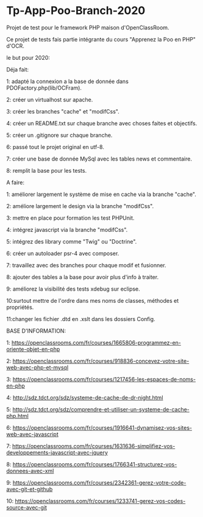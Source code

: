 # Tp-App-Poo-Branch-2020

Projet de test pour le framework PHP maison d'OpenClassRoom.

Ce projet de tests fais partie intégrante du cours "Apprenez la Poo en PHP" d'OCR.

le but pour 2020:

Déja fait:



1: adapté la connexion a la base de donnée dans PDOFactory.php(lib/OCFram).

2: créer un virtualhost sur apache.

3: créer les branches "cache" et "modifCss".

4: créer un README.txt sur chaque branche avec choses faites et objectifs.

5: créer un .gitignore sur chaque branche.

6: passé tout le projet original en utf-8.

7: créer une base de donnée MySql avec les tables news et commentaire.

8: remplit la base pour les tests.




A faire:



1: améliorer largement le système de mise en cache via la branche "cache".

2: améliore largement le design via la branche "modifCss".

3: mettre en place pour formation les test PHPUnit.

4: intégrez javascript via la branche "modifCss".

5: intégrez des library comme "Twig" ou "Doctrine".

6: créer un autoloader psr-4 avec composer.

7: travaillez avec des branches pour chaque modif et fusionner.

8: ajouter des tables a la base pour avoir plus d'info à traiter.

9: améliorez la visibilité des tests xdebug sur eclipse.

10:surtout mettre de l'ordre dans mes noms de classes, méthodes et propriétés.

11:changer les fichier .dtd en .xslt dans les dossiers Config.



BASE D'INFORMATION:


1: https://openclassrooms.com/fr/courses/1665806-programmez-en-oriente-objet-en-php

2: https://openclassrooms.com/fr/courses/918836-concevez-votre-site-web-avec-php-et-mysql

3: https://openclassrooms.com/fr/courses/1217456-les-espaces-de-noms-en-php

4: http://sdz.tdct.org/sdz/systeme-de-cache-de-dr-night.html

5: http://sdz.tdct.org/sdz/comprendre-et-utiliser-un-systeme-de-cache-php.html

6: https://openclassrooms.com/fr/courses/1916641-dynamisez-vos-sites-web-avec-javascript

7: https://openclassrooms.com/fr/courses/1631636-simplifiez-vos-developpements-javascript-avec-jquery

8: https://openclassrooms.com/fr/courses/1766341-structurez-vos-donnees-avec-xml

9: https://openclassrooms.com/fr/courses/2342361-gerez-votre-code-avec-git-et-github

10: https://openclassrooms.com/fr/courses/1233741-gerez-vos-codes-source-avec-git





